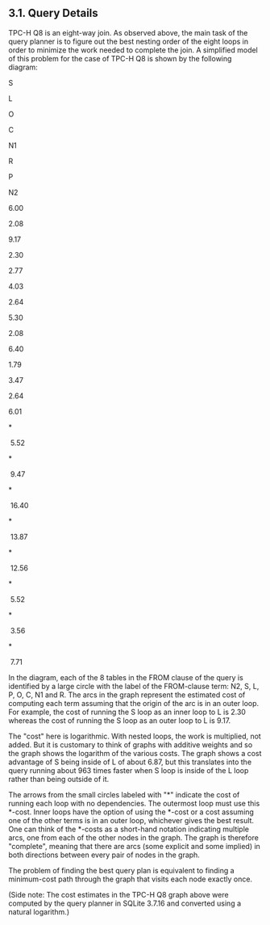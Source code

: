 ## 3\.1\.  Query Details



TPC\-H Q8 is an eight\-way join.
As observed above, the main task of the query planner is
to figure out the best nesting order of the eight loops in order to minimize
the work needed to complete the join.
A simplified model of this problem for the case of TPC\-H Q8 is shown
by the following diagram:






S

L

O

C

N1

R

P

N2


6\.00


2\.08


9\.17


2\.30


2\.77


4\.03


2\.64


5\.30


2\.08


6\.40


1\.79


3\.47


2\.64


6\.01

\*


 5\.52

\*


 9\.47

\*


 16\.40

\*


 13\.87

\*


 12\.56

\*


 5\.52

\*


 3\.56

\*


 7\.71




In the diagram, each of the 8 tables in the FROM clause of the query is
identified by a large circle with the label of the FROM\-clause term:
N2, S, L, P, O, C, N1 and R.
The arcs in the graph represent the estimated cost of computing each term
assuming that the origin of the arc is in an outer loop. For example, the
cost of running the S loop as an inner loop to L is 2\.30 whereas the
cost of running the S loop as an outer loop to L is 9\.17\.


The "cost" here is logarithmic. With nested loops, the work
is multiplied, not added. But it is customary to think of graphs
with additive weights and so the graph shows the logarithm of the
various costs. The graph shows a cost advantage of S being inside of
L of about 6\.87, but this translates into the query running about
963 times faster when S loop is inside of the L loop rather than
being outside of it.


The arrows from the small circles labeled with "\*" indicate the cost
of running each loop with no dependencies. The outermost loop must use this
\*\-cost. Inner loops have the option of using the \*\-cost or a cost assuming
one of the other terms is in an outer loop, whichever gives the best
result. One can think of the \*\-costs as a short\-hand notation indicating
multiple arcs, one from each of the other nodes in the
graph. The graph is therefore "complete", meaning that there are arcs
(some explicit and some implied) in both directions between every pair of
nodes in the graph.


The problem of finding the best query plan is equivalent to finding
a minimum\-cost path through the graph that visits each node
exactly once.


(Side note: The cost estimates in the TPC\-H Q8 graph above were computed
by the query planner in SQLite 3\.7\.16 and converted using a natural logarithm.)




